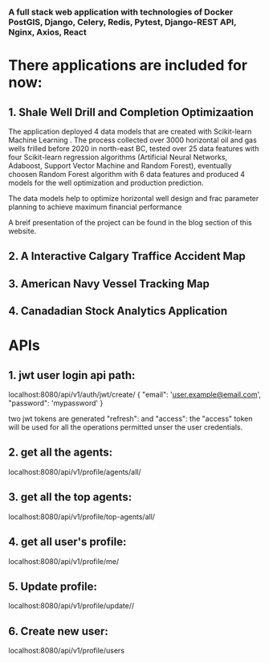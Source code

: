 ### A full stack web application with technologies of Docker PostGIS, Django, Celery, Redis, Pytest, Django-REST API, Nginx, Axios, React

# There applications are included for now:

## 1. Shale Well Drill and Completion Optimizaation

The application deployed 4 data models that are created with Scikit-learn Machine Learning . The process collected over 3000 horizontal oil and gas wells frilled before 2020 in north-east BC, tested over 25 data features with four Scikit-learn regression algorithms (Artificial Neural Networks, Adaboost, Support Vector Machine and Random Forest), eventually choosen Random Forest algorithm with 6 data features and produced 4 models for the well optimization and production prediction.

The data models help to optimize horizontal well design and frac parameter planning to achieve maximum financial performance

A breif presentation of the project can be found in the blog section of this website.

## 2. A Interactive Calgary Traffice Accident Map

## 3. American Navy Vessel Tracking Map

## 4. Canadadian Stock Analytics Application

# APIs

## 1. jwt user login api path:

localhost:8080/api/v1/auth/jwt/create/
{
"email": 'user.example@email.com',
"password": 'mypassword'
}

two jwt tokens are generated "refresh": and "access":
the "access" token will be used for all the operations permitted unser the user credentials.

## 2. get all the agents:

localhost:8080/api/v1/profile/agents/all/

## 3. get all the top agents:

localhost:8080/api/v1/profile/top-agents/all/

## 4. get all user's profile:

localhost:8080/api/v1/profile/me/

## 5. Update profile: <PATCH>

localhost:8080/api/v1/profile/update/<username>/

## 6. Create new user: <POST>

localhost:8080/api/v1/profile/users
